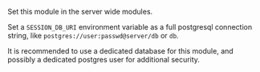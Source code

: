 Set this module in the server wide modules.

Set a `SESSION_DB_URI` environment variable as a full postgresql
connection string, like `postgres://user:passwd@server/db` or `db`.

It is recommended to use a dedicated database for this module, and
possibly a dedicated postgres user for additional security.
